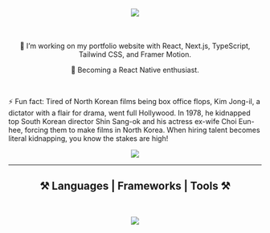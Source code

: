 <h1 align="center">
  <a href="https://git.io/typing-svg">
    <img src="https://readme-typing-svg.herokuapp.com/?font=Righteous&size=35&center=true&vCenter=true&width=500&height=70&duration=4000&lines=Hi+There!+👋;+I'm+In%C3%AAs+Catana!+🥷🏼;"/>
  </a>
</h1>

</br>

<div align="center">
 <p>🔭 I’m working on my portfolio website with React, Next.js, TypeScript, Tailwind CSS, and Framer Motion.</p>
 <p>🌱 Becoming a React Native enthusiast.</p>
<br/>
</div>

 <p>⚡ Fun fact: Tired of North Korean films being box office flops, Kim Jong-il, a dictator with a flair for drama, went full Hollywood. In 1978, he kidnapped top South Korean director Shin Sang-ok and his actress ex-wife Choi Eun-hee, forcing them to make films in North Korea. When hiring talent becomes literal kidnapping, you know the stakes are high!</p>


<div align="center">
  <a href="https://www.linkedin.com/in/inescatana/">
    <img src="https://img.shields.io/badge/LinkedIn-0077B5?style=for-the-badge&logo=linkedin&logoColor=white" target="_blank"/>
  </a>
</div>

<hr/>

<h2 align="center">⚒️ Languages | Frameworks | Tools ⚒️</h2>

<br/>

<p align="center">
  <a href="https://skillicons.dev">
    <img src="https://skillicons.dev/icons?i=html,css,sass,bootstrap,js,typescript,react,vite,styledcomponents,tailwind,materialui,nextjs,redux,angular,nodejs,jest,java,firebase,npm,yarn,webpack,babel,git,php,mysql,wordpress,figma,ps,ai,">
  </a>
</p>

<br/>


<!--
**inesscatana/inesscatana** is a ✨ _special_ ✨ repository because its `README.md` (this file) appears on your GitHub profile.

Here are some ideas to get you started:

- 🔭 I’m currently working on ...
- 🌱 I’m currently learning ...
- 👯 I’m looking to collaborate on ...
- 🤔 I’m looking for help with ...
- 💬 Ask me about ...
- 📫 How to reach me: ...
- 😄 Pronouns: ...
- ⚡ Fun fact: ...
-->
